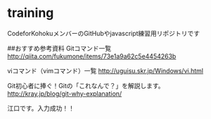 # training
CodeforKohokuメンバーのGitHubやjavascript練習用リポジトリです

##おすすめ参考資料
Gitコマンド一覧
http://qiita.com/fukumone/items/73e1a9a62c5e4454263b

viコマンド（vimコマンド）一覧
http://uguisu.skr.jp/Windows/vi.html

Git初心者に捧ぐ！Gitの「これなんで？」を解説します。 
http://kray.jp/blog/git-why-explanation/

江口です。入力成功！！

